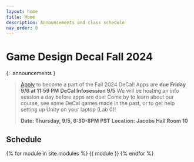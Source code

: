```yaml
---
layout: home
title: Home
description: Announcements and class schedule
nav_order: 0
---
```


# Game Design Decal Fall 2024

{: .announcements }
> [Apply] to become a part of the Fall 2024 DeCal! Apps are **due Friday 9/6 at 11:59 PM**
> **DeCal Infosession 9/5**
> We will be hosting an info session a day before apps are due! Come by to learn about our course, see some DeCal games made in the past, or to get help setting up Unity on your laptop (Lab 0)!
> 
> **Date: Thursday, 9/5, 6:30-8PM PST**
> **Location: Jacobs Hall Room 10** 

<!--
> **Finished Project Submission is due!** The game should be complete, and in line with the original pitch. It should be playable from start to finish, and mostly bug free. You will also be required to make a **9x9 graphic with the game’s title for showcase, and a 30-60 second trailer.**
> 
> Visit the [Project 3] Spec for submission instructions!
>
> **GDD Showcase 04/29**
> Show off your game to the whole club and see what other game’s people have been working on this semester! At least one member of your group is required to be present with a working copy of your game!
> 
> **Date: Monday, 4/29, 7-9PM PST**
> **Location: Jacobs Hall Room 310** 


Jump to Week: [11](#week-11) \| [12](#week-12) \| [13](#week-13) -->

<!-- \| [2](#week-2) \| [3](#week-3) \| [4](#week-4) \| [5](#week-5) \| [6](#week-6) \| [7](#week-7) \| [8](#week-8) \| [9](#week-9) \| [10](#week-10) \| [11](#week-11) \| [12](#week-12) \| [13](#week-13) \| [14](#week-14) -->
## Schedule

{% for module in site.modules %}
{{ module }}
{% endfor %}

[Lab 0: Setup Unity]: ./pages/labs/lab0/lab0
[Lab 1]: ./pages/labs/lab1/lab1
[Lab 2]: ./pages/labs/lab2/lab2
[Lab 3]: ./pages/labs/lab3/lab3
[Lab 4]: ./pages/labs/lab4/lab4
[Lab 5]: ./pages/labs/lab5/lab5
[Lab 6]: ./pages/labs/lab6/lab6
[Lab 7]: ./pages/labs/lab7/lab7
[Lab 8]: ./pages/labs/lab8/lab8
[Lab 9]: ./pages/labs/lab9/lab9
[Lab 10]: ./pages/labs/lab10/lab10
[Lab 11]: ./pages/labs/lab11/lab11
[Lab 12]: ./pages/labs/lab12/lab12
[Lab 13]: ./pages/labs/lab13/lab13
[Lab 14]: ./pages/labs/lab14/lab14
[Lab 15]: ./pages/labs/lab15/lab15
[Lab 16]: ./pages/labs/lab16/lab16
[Lab 17]: ./pages/labs/lab17/lab17
[Project 1]: ./pages/projects/Projects
[Project 2]: ./pages/projects/project2/project2
[Project 3]: ./pages/projects/project3/project3

[form]: https://forms.gle/WrDUcRKpRqHvDXwA7

[Apply]: https://tinyurl.com/fa24gddfacil

